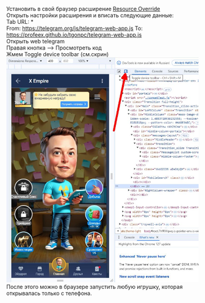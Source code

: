 Установить в свой браузер расширение <a href="https://chromewebstore.google.com/detail/resource-override/pkoacgokdfckfpndoffpifphamojphii"> Resource Override</a> <br>
Открыть настройки расширения и вписать следующие данные:<br>
Tab URL: * <br>
From: https://telegram.org/js/telegram-web-app.js To: https://profeex.github.io/tgonpc/telegram-web-app.js <br>
Открыть web telegram <br>
Правая кнопка --> Просмотреть код <br>
Жмем Toggle device toolbar (см.скрин) <br>
<img src="https://raw.githubusercontent.com/profeex/tgonpc/main/tgonpc.jpg" alt=""/> <br>
После этого можно в браузере запустить любую игрушку, которая открывалась только с телефона.
